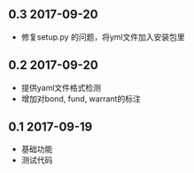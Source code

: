 0.3 2017-09-20
----
- 修复setup.py 的问题，将yml文件加入安装包里

0.2 2017-09-20
----
- 提供yaml文件格式检测
- 增加对bond, fund, warrant的标注


0.1 2017-09-19
----
- 基础功能
- 测试代码